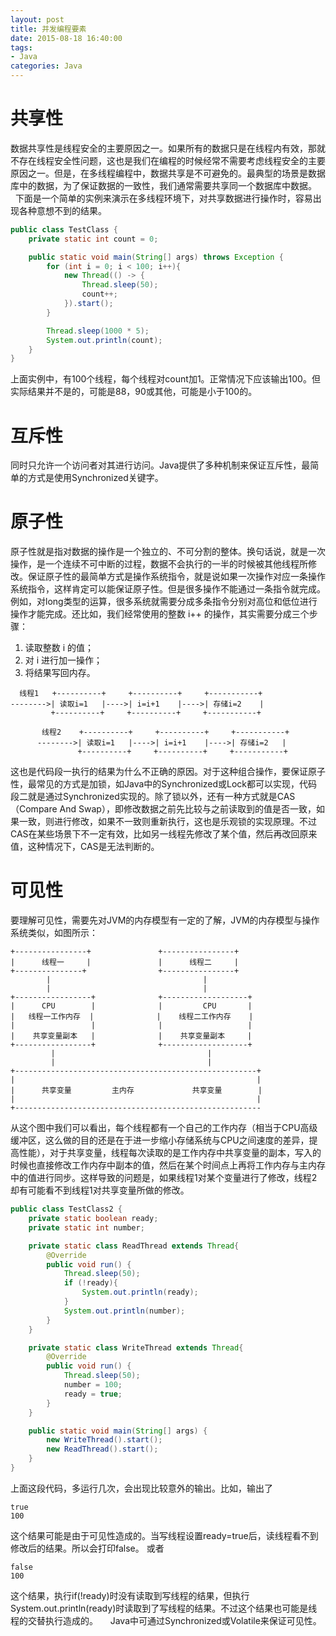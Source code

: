 ```yaml
---
layout: post
title: 并发编程要素
date: 2015-08-18 16:40:00
tags:
- Java
categories: Java
---
```


# 共享性
数据共享性是线程安全的主要原因之一。如果所有的数据只是在线程内有效，那就不存在线程安全性问题，这也是我们在编程的时候经常不需要考虑线程安全的主要原因之一。但是，在多线程编程中，数据共享是不可避免的。最典型的场景是数据库中的数据，为了保证数据的一致性，我们通常需要共享同一个数据库中数据。    
下面是一个简单的实例来演示在多线程环境下，对共享数据进行操作时，容易出现各种意想不到的结果。        
```java
public class TestClass {
    private static int count = 0;

    public static void main(String[] args) throws Exception {
        for (int i = 0; i < 100; i++){
            new Thread(() -> {
                Thread.sleep(50);
                count++;
            }).start();
        }

        Thread.sleep(1000 * 5);
        System.out.println(count);
    }
}
```
上面实例中，有100个线程，每个线程对count加1。正常情况下应该输出100。但实际结果并不是的，可能是88，90或其他，可能是小于100的。

# 互斥性
同时只允许一个访问者对其进行访问。Java提供了多种机制来保证互斥性，最简单的方式是使用Synchronized关键字。

# 原子性
原子性就是指对数据的操作是一个独立的、不可分割的整体。换句话说，就是一次操作，是一个连续不可中断的过程，数据不会执行的一半的时候被其他线程所修改。保证原子性的最简单方式是操作系统指令，就是说如果一次操作对应一条操作系统指令，这样肯定可以能保证原子性。但是很多操作不能通过一条指令就完成。例如，对long类型的运算，很多系统就需要分成多条指令分别对高位和低位进行操作才能完成。还比如，我们经常使用的整数 i++ 的操作，其实需要分成三个步骤：
1. 读取整数 i 的值；
2. 对 i 进行加一操作；
3. 将结果写回内存。
```text
  线程1   +----------+     +----------+     +-----------+
-------->| 读取i=1   |---->| i=i+1    |---->| 存储i=2    |
         +----------+     +----------+     +-----------+

       线程2    +----------+     +----------+     +-----------+
      -------->| 读取i=1   |---->| i=i+1    |---->| 存储i=2   |
               +----------+     +----------+     +-----------+
```
这也是代码段一执行的结果为什么不正确的原因。对于这种组合操作，要保证原子性，最常见的方式是加锁，如Java中的Synchronized或Lock都可以实现，代码段二就是通过Synchronized实现的。除了锁以外，还有一种方式就是CAS（Compare And Swap），即修改数据之前先比较与之前读取到的值是否一致，如果一致，则进行修改，如果不一致则重新执行，这也是乐观锁的实现原理。不过CAS在某些场景下不一定有效，比如另一线程先修改了某个值，然后再改回原来值，这种情况下，CAS是无法判断的。


# 可见性
要理解可见性，需要先对JVM的内存模型有一定的了解，JVM的内存模型与操作系统类似，如图所示：
```text
+----------------+               +----------------+
|      线程一     |               |      线程二     |
+---------------+                +----------------+
        |                                  |
        |                                  |
+-----------------+              +-------------------+
|      CPU        |              |         CPU       |
|   线程一工作内存  |              |    线程二工作内存    |  
|                 |              |                   |
|    共享变量副本   |              |    共享变量副本     |   
+-----------------+              +-------------------+
         |                                  |
         |                                  |
+------------------------------------------------------+
|                                                      |
|      共享变量         主内存             共享变量        |
|                                                      |
+-------------------------------------------------------
```
从这个图中我们可以看出，每个线程都有一个自己的工作内存（相当于CPU高级缓冲区，这么做的目的还是在于进一步缩小存储系统与CPU之间速度的差异，提高性能），对于共享变量，线程每次读取的是工作内存中共享变量的副本，写入的时候也直接修改工作内存中副本的值，然后在某个时间点上再将工作内存与主内存中的值进行同步。这样导致的问题是，如果线程1对某个变量进行了修改，线程2却有可能看不到线程1对共享变量所做的修改。
```java
public class TestClass2 {
    private static boolean ready;
    private static int number;

    private static class ReadThread extends Thread{
        @Override
        public void run() {
            Thread.sleep(50);
            if (!ready){
                System.out.println(ready);
            }
            System.out.println(number);
        }
    }

    private static class WriteThread extends Thread{
        @Override
        public void run() {
            Thread.sleep(50);
            number = 100;
            ready = true;
        }
    }

    public static void main(String[] args) {
        new WriteThread().start();
        new ReadThread().start();
    }
}
```
上面这段代码，多运行几次，会出现比较意外的输出。比如，输出了
```text
true
100
```
这个结果可能是由于可见性造成的。当写线程设置ready=true后，读线程看不到修改后的结果。所以会打印false。
或者
```text
false
100
```
这个结果，执行if(!ready)时没有读取到写线程的结果，但执行System.out.println(ready)时读取到了写线程的结果。不过这个结果也可能是线程的交替执行造成的。    
Java中可通过Synchronized或Volatile来保证可见性。

